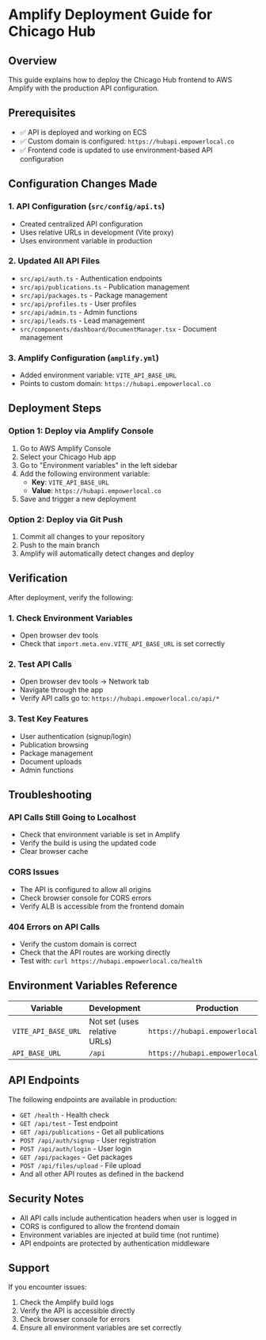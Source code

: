 # Amplify Deployment Guide for Chicago Hub

## Overview
This guide explains how to deploy the Chicago Hub frontend to AWS Amplify with the production API configuration.

## Prerequisites
- ✅ API is deployed and working on ECS
- ✅ Custom domain is configured: `https://hubapi.empowerlocal.co`
- ✅ Frontend code is updated to use environment-based API configuration

## Configuration Changes Made

### 1. API Configuration (`src/config/api.ts`)
- Created centralized API configuration
- Uses relative URLs in development (Vite proxy)
- Uses environment variable in production

### 2. Updated All API Files
- `src/api/auth.ts` - Authentication endpoints
- `src/api/publications.ts` - Publication management
- `src/api/packages.ts` - Package management
- `src/api/profiles.ts` - User profiles
- `src/api/admin.ts` - Admin functions
- `src/api/leads.ts` - Lead management
- `src/components/dashboard/DocumentManager.tsx` - Document management

### 3. Amplify Configuration (`amplify.yml`)
- Added environment variable: `VITE_API_BASE_URL`
- Points to custom domain: `https://hubapi.empowerlocal.co`

## Deployment Steps

### Option 1: Deploy via Amplify Console
1. Go to AWS Amplify Console
2. Select your Chicago Hub app
3. Go to "Environment variables" in the left sidebar
4. Add the following environment variable:
   - **Key**: `VITE_API_BASE_URL`
   - **Value**: `https://hubapi.empowerlocal.co`
5. Save and trigger a new deployment

### Option 2: Deploy via Git Push
1. Commit all changes to your repository
2. Push to the main branch
3. Amplify will automatically detect changes and deploy

## Verification

After deployment, verify the following:

### 1. Check Environment Variables
- Open browser dev tools
- Check that `import.meta.env.VITE_API_BASE_URL` is set correctly

### 2. Test API Calls
- Open browser dev tools → Network tab
- Navigate through the app
- Verify API calls go to: `https://hubapi.empowerlocal.co/api/*`

### 3. Test Key Features
- User authentication (signup/login)
- Publication browsing
- Package management
- Document uploads
- Admin functions

## Troubleshooting

### API Calls Still Going to Localhost
- Check that environment variable is set in Amplify
- Verify the build is using the updated code
- Clear browser cache

### CORS Issues
- The API is configured to allow all origins
- Check browser console for CORS errors
- Verify ALB is accessible from the frontend domain

### 404 Errors on API Calls
- Verify the custom domain is correct
- Check that the API routes are working directly
- Test with: `curl https://hubapi.empowerlocal.co/health`

## Environment Variables Reference

| Variable | Development | Production |
|----------|-------------|------------|
| `VITE_API_BASE_URL` | Not set (uses relative URLs) | `https://hubapi.empowerlocal.co` |
| `API_BASE_URL` | `/api` | `https://hubapi.empowerlocal.co/api` |

## API Endpoints

The following endpoints are available in production:

- `GET /health` - Health check
- `GET /api/test` - Test endpoint
- `GET /api/publications` - Get all publications
- `POST /api/auth/signup` - User registration
- `POST /api/auth/login` - User login
- `GET /api/packages` - Get packages
- `POST /api/files/upload` - File upload
- And all other API routes as defined in the backend

## Security Notes

- All API calls include authentication headers when user is logged in
- CORS is configured to allow the frontend domain
- Environment variables are injected at build time (not runtime)
- API endpoints are protected by authentication middleware

## Support

If you encounter issues:
1. Check the Amplify build logs
2. Verify the API is accessible directly
3. Check browser console for errors
4. Ensure all environment variables are set correctly